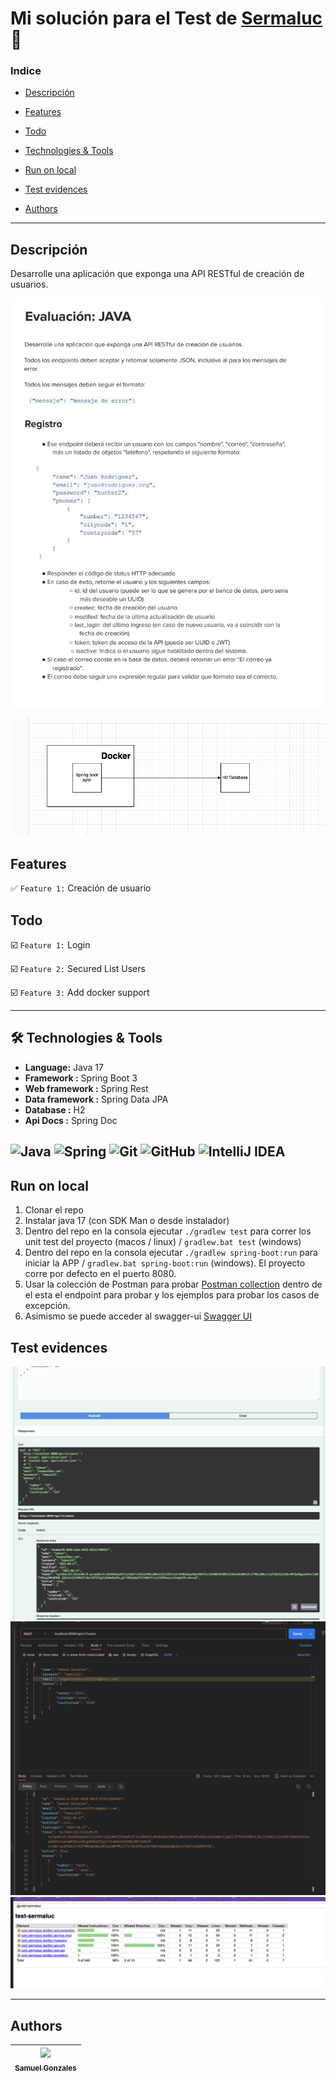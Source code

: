 # Mi solución para el Test de [Sermaluc](https://www.sermaluc.com/home) 💪

### Indice

- [Descripción](#descripción)

- [Features](#features)

- [Todo](#todo)

- [Technologies & Tools](#-technologies--tools)

- [Run on local](#run-on-local)

- [Test evidences](#test-evidences)

- [Authors](#authors)

---------------------------------------------------------------------------------------------------------------------------------------------------------------------------------

## Descripción

<p>
Desarrolle una aplicación que exponga una API RESTful de creación de usuarios.

![Descripcion del challange](readme-files/descripcion.png)
</p>


![Componentes de la APP](readme-files/diagrama.png)



## Features

✅ `Feature 1:` Creación de usuario


## Todo

☑️ `Feature 1:` Login

☑️ `Feature 2:` Secured List Users

☑️ `Feature 3:` Add docker support

---------------------------------------------------------------------------------------------------------------------------------------------------------------------------------

## 🛠 Technologies & Tools

- **Language:** Java 17
- **Framework :** Spring Boot 3
- **Web framework :** Spring Rest
- **Data framework :** Spring Data JPA
- **Database :** H2
- **Api Docs :** Spring Doc

![Java](https://img.shields.io/badge/java-%23ED8B00.svg?style=for-the-badge&logo=openjdk&logoColor=white)
![Spring](https://img.shields.io/badge/spring-%236DB33F.svg?style=for-the-badge&logo=spring&logoColor=white)
![Git](https://img.shields.io/badge/-Git-F05032?style=for-the-badge&logo=git&logoColor=white)
![GitHub](https://img.shields.io/badge/-GitHub-181717?style=for-the-badge&logo=github)
![IntelliJ IDEA](https://img.shields.io/badge/IntelliJIDEA-000000.svg?style=for-the-badge&logo=intellij-idea&logoColor=white)
---------------------------------------------------------------------------------------------------------------------------------------------------------------------------------

## Run on local

1. Clonar el repo
2. Instalar java 17 (con SDK Man o desde instalador)
3. Dentro del repo en la consola ejecutar `./gradlew test` para correr los unit test del proyecto (macos / linux) / `gradlew.bat test` (windows)
4. Dentro del repo en la consola ejecutar `./gradlew spring-boot:run` para iniciar la APP / `gradlew.bat spring-boot:run` (windows). El proyecto corre por defecto en el puerto 8080.
5. Usar la colección de Postman para probar [Postman collection](readme-files/sermaluc-sgonzales.postman_collection.json) dentro de el esta el endpoint para probar y los ejemplos para probar los casos de excepción.
6. Asimismo se puede acceder al swagger-ui [Swagger UI](http://localhost:8080/swagger-doc/swagger-ui/index.html)

## Test evidences

![Swagger UI test](readme-files/test_swagger.png)
![Postman test](readme-files/test_postman.png)
![Jacoco report](readme-files/test_jacoco.png)

-------------------------------------------------------------------------------------------------------------------------------------------------------------------------

## Authors

| [<img src="https://avatars.githubusercontent.com/u/6700707?v=4" width=115><br><sub>Samuel Gonzales</sub>](https://github.com/samusfree) |  
|:---------------------------------------------------------------------------------------------------------------------------------------:|
